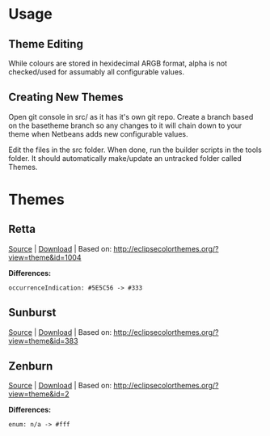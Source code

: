 Usage
=====

Theme Editing
-----

While colours are stored in hexidecimal ARGB format, alpha is not checked/used for assumably all configurable values.

Creating New Themes
-----

Open git console in src/ as it has it's own git repo. Create a branch based on the basetheme branch so any changes to it will chain down to your theme when Netbeans adds new configurable values.

Edit the files in the src folder. When done, run the builder scripts in the tools folder. It should automatically make/update an untracked folder called Themes.



Themes
=====

Retta
-----

[Source](https://github.com/Zren/Netbeans-Themes/tree/Retta/src) |
[Download](https://github.com/downloads/Zren/Netbeans-Themes/Retta.zip) |
Based on: http://eclipsecolorthemes.org/?view=theme&id=1004

**Differences:**

    occurrenceIndication: #5E5C56 -> #333
 
 
Sunburst
-----

[Source](https://github.com/Zren/Netbeans-Themes/tree/Sunburst/src) |
[Download](https://github.com/downloads/Zren/Netbeans-Themes/Sunburst.zip) |
Based on: http://eclipsecolorthemes.org/?view=theme&id=383


Zenburn
-----

[Source](https://github.com/Zren/Netbeans-Themes/tree/Zenburn/src) |
[Download](https://github.com/downloads/Zren/Netbeans-Themes/Zenburn.zip) |
Based on: http://eclipsecolorthemes.org/?view=theme&id=2

**Differences:**

    enum: n/a -> #fff